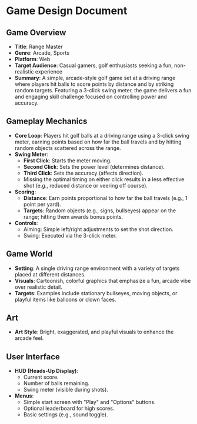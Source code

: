 # Game Design Document

## Game Overview

- **Title**: Range Master 
- **Genre**: Arcade, Sports
- **Platform**: Web
- **Target Audience**: Casual gamers, golf enthusiasts seeking a fun, non-realistic experience
- **Summary**: A simple, arcade-style golf game set at a driving range where players hit balls to score points by distance and by striking random targets. Featuring a 3-click swing meter, the game delivers a fun and engaging skill challenge focused on controlling power and accuracy.

## Gameplay Mechanics

- **Core Loop**: Players hit golf balls at a driving range using a 3-click swing meter, earning points based on how far the ball travels and by hitting random objects scattered across the range.
- **Swing Meter**:
   - **First Click**: Starts the meter moving.
   - **Second Click**: Sets the power level (determines distance).
   - **Third Click**: Sets the accuracy (affects direction).
   - Missing the optimal timing on either click results in a less effective shot (e.g., reduced distance or veering off course).
- **Scoring**:
   - **Distance**: Earn points proportional to how far the ball travels (e.g., 1 point per yard).
   - **Targets**: Random objects (e.g., signs, bullseyes) appear on the range; hitting them awards bonus points.
- **Controls**:
   - Aiming: Simple left/right adjustments to set the shot direction.
   - Swing: Executed via the 3-click meter.

## Game World

- **Setting**: A single driving range environment with a variety of targets placed at different distances.
- **Visuals**: Cartoonish, colorful graphics that emphasize a fun, arcade vibe over realistic detail.
- **Targets**: Examples include stationary bullseyes, moving objects, or playful items like balloons or clown faces.

## Art 

- **Art Style**: Bright, exaggerated, and playful visuals to enhance the arcade feel.


## User Interface

- **HUD (Heads-Up Display)**:
   - Current score.
   - Number of balls remaining.
   - Swing meter (visible during shots).
- **Menus**:
   - Simple start screen with "Play" and "Options" buttons.
   - Optional leaderboard for high scores.
   - Basic settings (e.g., sound toggle).



